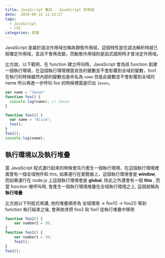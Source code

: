 ```yaml
---
title: JavaScript 筆記 - JavaScript 作用域
date:  2019-08-31 11:12:27
tags: 
  - JavaScript
  - CSS
categories: 前端
---
```


JavaScript 是屬於語法作用域也稱為靜態作用域，這個特性是在語法解析時就已經確定作用域，並且不會再改變，而動態作用域則是函式調用時才會決定作用域。

比方說，以下範例，在 function 建立呼叫時，JavaScript 會為該 function 創建一個執行環境，在這個執行環境裡面宣告的變數並不會影響到全域的變數，foo1 在執行的時候雖然內部的變數也是命名為 `name` 但是此變數並不會影響到全域的 name 所以再進一步呼叫 foo 的時候裡面是印出 `Jason`。

``` JavaScript
var name = "Jason"
function foo() {
  console.log(name); // Jason
}

function foo1() {
  var name = "Alice";
  foo();
}
foo1();
console.log(name);
```

## 執行環境以及執行堆疊
當 JavaScript 程式運行起來的時候會先行產生一個執行環境，在這個執行環境裡面會有一個全域物件和 this, 如果運行在瀏覽器上，這個執行環境會是 **window**, 而如果運行在 node.js 上這個執行環境會是 **global**, 除此之外還會有一個 **this** , 而當 function 被呼叫時, 會產生一個執行環境堆疊在全域執行環境之上, 這個就稱為**執行堆疊**  

比方說以下列程式來講, 他的堆疊順序為 全域環境 -> foo1() -> foo2()  等到 function 執行結束之後, 會再依序把 foo2 和 foo1 從執行堆疊中移除

``` JavaScript
function foo2() {
    var number2 = 20;
}
function foo1() {
    var number1 = 10;
    foo2();
}
foo1();
```

